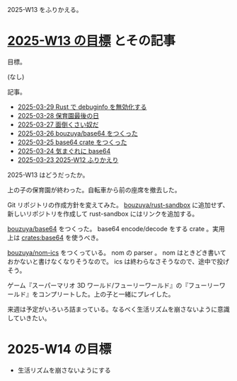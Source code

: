 2025-W13 をふりかえる。

# [2025-W13 の目標][2025-03-23] とその記事

目標。

(なし)

記事。

- [2025-03-29 Rust で debuginfo を無効化する][2025-03-29]
- [2025-03-28 保育園最後の日][2025-03-28]
- [2025-03-27 面倒くさい奴だ][2025-03-27]
- [2025-03-26 bouzuya/base64 をつくった][2025-03-26]
- [2025-03-25 base64 crate をつくった][2025-03-25]
- [2025-03-24 気まぐれに base64][2025-03-24]
- [2025-03-23 2025-W12 ふりかえり][2025-03-23]

2025-W13 はどうだったか。

上の子の保育園が終わった。自転車から前の座席を撤去した。

Git リポジトリの作成方針を変えてみた。 [bouzuya/rust-sandbox] に追加せず、新しいリポジトリを作成して rust-sandbox にはリンクを追加する。

[bouzuya/base64] をつくった。 base64 encode/decode をする crate 。実用上は [crates:base64] を使うべき。

[bouzuya/nom-ics] をつくっている。 nom の parser 。 nom はときどき書いておかないと書けなくなりそうなので。 ics は終わらなさそうなので、途中で投げそう。

ゲーム『スーパーマリオ 3D ワールド/フューリーワールド』の『フューリーワールド』をコンプリートした。上の子と一緒にプレイした。

来週は予定がいろいろ詰まっている。なるべく生活リズムを崩さないように意識していきたい。

# 2025-W14 の目標

- 生活リズムを崩さないようにする

[2025-03-23]: https://blog.bouzuya.net/2025/03/23/
[2025-03-24]: https://blog.bouzuya.net/2025/03/24/
[2025-03-25]: https://blog.bouzuya.net/2025/03/25/
[2025-03-26]: https://blog.bouzuya.net/2025/03/26/
[2025-03-27]: https://blog.bouzuya.net/2025/03/27/
[2025-03-28]: https://blog.bouzuya.net/2025/03/28/
[2025-03-29]: https://blog.bouzuya.net/2025/03/29/
[bouzuya/base64]: https://github.com/bouzuya/base64
[bouzuya/nom-ics]: https://github.com/bouzuya/nom-ics
[bouzuya/rust-sandbox]: https://github.com/bouzuya/rust-sandbox
[crates:base64]: https://crates.io/crates/base64
